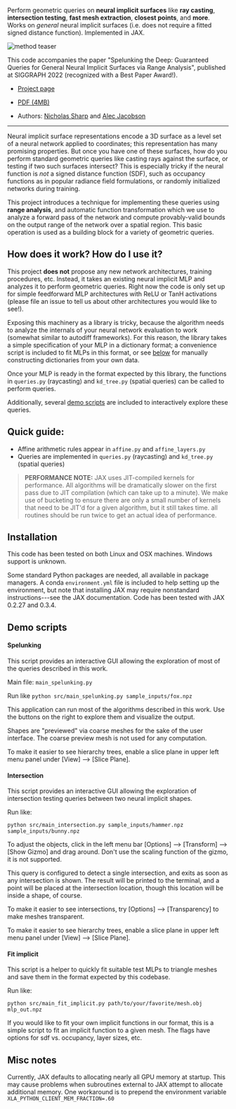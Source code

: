 Perform geometric queries on **neural implicit surfaces** like **ray casting**, **intersection testing**, **fast mesh extraction**, **closest points**, and **more**. Works on _general_ neural implicit surfaces (i.e. does not require a fitted signed distance function). Implemented in JAX.

![method teaser](https://github.com/nmwsharp/neural-implicit-queries/blob/main/assets/images/spelunking_teaser_big.jpg)

This code accompanies the paper "Spelunking the Deep: Guaranteed Queries for General Neural Implicit Surfaces via Range Analysis", published at SIGGRAPH 2022 (recognized with a Best Paper Award!).


- [Project page](https://nmwsharp.com/research/interval-implicits/)
- [PDF (4MB)](https://nmwsharp.com/media/papers/interval-implicits/SpelunkingTheDeep.pdf)

- Authors: [Nicholas Sharp](https://nmwsharp.com/) and [Alec Jacobson](https://www.cs.toronto.edu/~jacobson/)

---

Neural implicit surface representations encode a 3D surface as a level set of a neural network applied to coordinates; this representation has many promising properties. But once you have one of these surfaces, how do you perform standard geometric queries like casting rays against the surface, or testing if two such surfaces intersect? This is especially tricky if the neural function is _not_ a signed distance function (SDF), such as occupancy functions as in popular radiance field formulations, or randomly initialized networks during training.

This project introduces a technique for implementing these queries using __range analysis__, and automatic function transformation which we use to analyze a forward pass of the network and compute provably-valid bounds on the output range of the network over a spatial region. This basic operation is used as a building block for a variety of geometric queries.


## How does it work? How do I use it?

This project **does not** propose any new network architectures, training procedures, etc. Instead, it takes an existing neural implicit MLP and analyzes it to perform geometric queries. Right now the code is only set up for simple feedforward MLP architectures with ReLU or TanH activations (please file an issue to tell us about other architectures you would like to see!).

Exposing this machinery as a library is tricky, because the algorithm needs to analyze the internals of your neural network evaluation to work (somewhat similar to autodiff frameworks). For this reason, the library takes a simple specification of your MLP in a dictionary format; a convenience script is included to fit MLPs in this format, or see [below](TODO) for manually constructing dictionaries from your own data.

Once your MLP is ready in the format expected by this library, the functions in `queries.py` (raycasting) and `kd_tree.py` (spatial queries) can be called to perform queries. 

Additionally, several [demo scripts](#demo-scripts) are included to interactively explore these queries.


## Quick guide:

- Affine arithmetic rules appear in `affine.py` and `affine_layers.py`
- Queries are implemented in `queries.py` (raycasting) and `kd_tree.py` (spatial queries)

> **PERFORMANCE NOTE:** JAX uses JIT-compiled kernels for performance. All algorithms will be dramatically slower on the first pass due to JIT compilation (which can take up to a minute). We make use of bucketing to ensure there are only a small number of kernels that need to be JIT'd for a given algorithm, but it still takes time. all routines should be run twice to get an actual idea of performance.


## Installation

This code has been tested on both Linux and OSX machines. Windows support is unknown.

Some standard Python packages are needed, all available in package managers. A conda `environment.yml` file is included to help setting up the environment, but note that installing JAX may require nonstandard instructions---see the JAX documentation. Code has been tested with JAX 0.2.27 and 0.3.4.


## Demo scripts

#### Spelunking

This script provides an interactive GUI allowing the exploration of most of the queries described in this work.

Main file: `main_spelunking.py`

Run like `python src/main_spelunking.py sample_inputs/fox.npz`

This application can run most of the algorithms described in this work. Use the buttons on the right to explore them and visualize the output.

Shapes are "previewed" via coarse meshes for the sake of the user interface. The coarse preview mesh is not used for any computation.

To make it easier to see hierarchy trees, enable a slice plane in upper left menu panel under [View] --> [Slice Plane].


#### Intersection

This script provides an interactive GUI allowing the exploration of intersection testing queries between two neural implicit shapes.

Run like:

```
python src/main_intersection.py sample_inputs/hammer.npz sample_inputs/bunny.npz
```

To adjust the objects, click in the left menu bar [Options] --> [Transform] --> [Show Gizmo] and drag around. Don't use the scaling function of the gizmo, it is not supported.

This query is configured to detect a single intersection, and exits as soon as any intersection is shown. The result will be printed to the terminal, and a point will be placed at the intersection location, though this location will be inside a shape, of course.

To make it easier to see intersections, try [Options] --> [Transparency] to make meshes transparent.

To make it easier to see hierarchy trees, enable a slice plane in upper left menu panel under [View] --> [Slice Plane].


#### Fit implicit

This script is a helper to quickly fit suitable test MLPs to triangle meshes and save them in the format expected by this codebase.

Run like:
```
python src/main_fit_implicit.py path/to/your/favorite/mesh.obj mlp_out.npz 
```

If you would like to fit your own implicit functions in our format, this is a simple script to fit an implicit function to a given mesh. The flags have options for sdf vs. occupancy, layer sizes, etc.



## Misc notes

Currently, JAX defaults to allocating nearly all GPU memory at startup. This may cause problems when subroutines external to JAX attempt to allocate additional memory. One workaround is to prepend the environment variable `XLA_PYTHON_CLIENT_MEM_FRACTION=.60`

